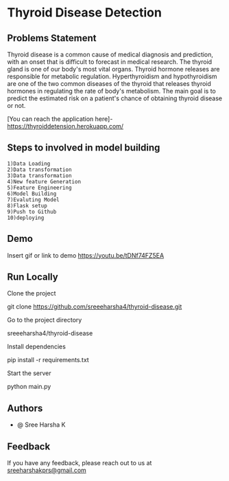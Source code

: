 # Thyroid Disease Detection



## Problems Statement
Thyroid disease is a common cause of medical diagnosis and prediction, with an onset that is difficult to forecast in medical research. The thyroid gland is one of our body's most vital organs. Thyroid hormone releases are responsible for metabolic regulation. Hyperthyroidism and hypothyroidism are one of the two common diseases of the thyroid that releases thyroid hormones in regulating the rate of body's metabolism. The main goal is to predict the estimated risk on a patient's chance of obtaining thyroid disease or not.

[You can reach the application here]-https://thyroiddetension.herokuapp.com/
## Steps to involved in model building


    1)Data Loading
    2)Data transformation
    3)Data transformation
    4)New feature Generation
    5)Feature Engineering
    6)Model Building
    7)Evaluting Model
    8)Flask setup
    9)Push to Github
    10)deploying

## Demo

Insert gif or link to demo https://youtu.be/tDNf74FZ5EA


## Run Locally
Clone the project

  git clone https://github.com/sreeeharsha4/thyroid-disease.git

Go to the project directory

  sreeeharsha4/thyroid-disease 

Install dependencies

  pip install -r requirements.txt

Start the server

  python main.py

## Authors

- @ Sree Harsha K


## Feedback
If you have any feedback, please reach out to us at sreeharshakprs@gmail.com
